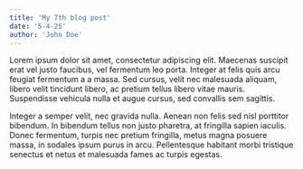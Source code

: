 ```yaml
---
title: 'My 7th blog post'
date: '5-4-25'
author: 'John Doe'
---
```


Lorem ipsum dolor sit amet, consectetur adipiscing elit. Maecenas suscipit erat vel justo faucibus, vel fermentum leo porta. Integer at felis quis arcu feugiat fermentum a a massa. Sed cursus, velit nec malesuada aliquam, libero velit tincidunt libero, ac pretium tellus libero vitae mauris. Suspendisse vehicula nulla et augue cursus, sed convallis sem sagittis.

Integer a semper velit, nec gravida nulla. Aenean non felis sed nisl porttitor bibendum. In bibendum tellus non justo pharetra, at fringilla sapien iaculis. Donec fermentum, turpis nec pretium fringilla, metus magna posuere massa, in sodales ipsum purus in arcu. Pellentesque habitant morbi tristique senectus et netus et malesuada fames ac turpis egestas.